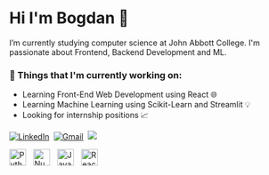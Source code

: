 # Hi I'm Bogdan 👋

I’m currently studying computer science at John Abbott College. I'm passionate about Frontend, Backend Development and ML.
### 💼  Things that I'm currently working on: 
* Learning Front-End Web Development using React 🌐
* Learning Machine Learning using Scikit-Learn and Streamlit 💡
* Looking for internship positions 📈

<a href="https://www.linkedin.com/in/bogdan-feher-b7567b203/"><img src="https://img.shields.io/badge/linkedin-%230077B5.svg?&style=for-the-badge&logo=linkedin&logoColor=white" alt="LinkedIn" /></a>&nbsp;
<a href="mailto:bogdan.feher@gmail.com?"><img src="https://img.shields.io/badge/gmail-%23D14836.svg?&style=for-the-badge&logo=gmail&logoColor=white" alt="Gmail"/></a>&nbsp;
![](https://komarev.com/ghpvc/?username=bogdanSgithub)

<img align='left' alt='Python' width='30px' style='padding-right:10px;' src="https://cdn.jsdelivr.net/gh/devicons/devicon@latest/icons/python/python-original.svg" />
<img align='left' alt='Numpy' width='30px' style='padding-right:10px;' src="https://cdn.jsdelivr.net/gh/devicons/devicon@latest/icons/numpy/numpy-original.svg" />
<img align='left' alt='JavaScript' width='30px' style='padding-right:10px;' src="https://cdn.jsdelivr.net/gh/devicons/devicon@latest/icons/javascript/javascript-original.svg" />
<img align='left' alt='React' width='30px' style='padding-right:10px;' src="https://cdn.jsdelivr.net/gh/devicons/devicon@latest/icons/react/react-original.svg" />
